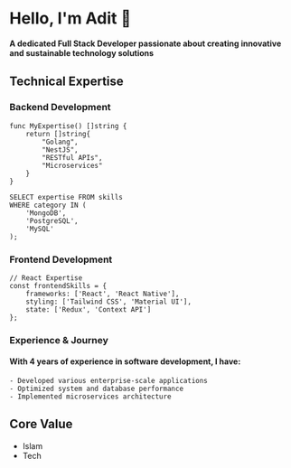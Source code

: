 # Hello, I'm Adit 👋
**A dedicated Full Stack Developer passionate about creating innovative and sustainable technology solutions**

## Technical Expertise

### Backend Development
```
func MyExpertise() []string {
    return []string{
        "Golang", 
        "NestJS",
        "RESTful APIs",
        "Microservices"
    }
}
```
```
SELECT expertise FROM skills 
WHERE category IN (
    'MongoDB',
    'PostgreSQL',
    'MySQL'
);
```

### Frontend Development
```
// React Expertise
const frontendSkills = {
    frameworks: ['React', 'React Native'],
    styling: ['Tailwind CSS', 'Material UI'],
    state: ['Redux', 'Context API']
};
```

### Experience & Journey
#### With 4 years of experience in software development, I have:
	- Developed various enterprise-scale applications
	- Optimized system and database performance
	- Implemented microservices architecture

## Core Value
- Islam
- Tech


